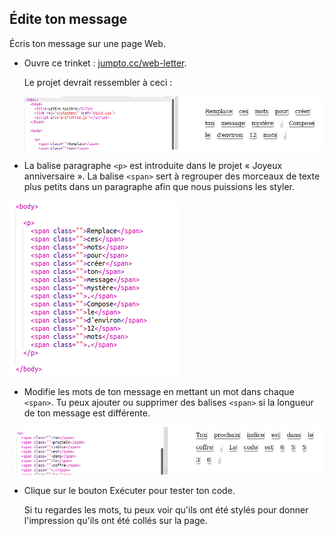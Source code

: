 ## Édite ton message

Écris ton message sur une page Web.

+ Ouvre ce trinket : <a href="http://jumpto.cc/web-letter" target="_blank">jumpto.cc/web-letter</a>.
    
    Le projet devrait ressembler à ceci :
    
    ![capture d'écran](images/letter-starter.png)

+ La balise paragraphe `<p>` est introduite dans le projet « Joyeux anniversaire ». La balise `<span>` sert à regrouper des morceaux de texte plus petits dans un paragraphe afin que nous puissions les styler.

![capture d'écran](images/letter-placeholder.png)

+ Modifie les mots de ton message en mettant un mot dans chaque `<span>`. Tu peux ajouter ou supprimer des balises `<span>` si la longueur de ton message est différente. 

![capture d'écran](images/letter-message.png)

+ Clique sur le bouton Exécuter pour tester ton code.
    
    Si tu regardes les mots, tu peux voir qu'ils ont été stylés pour donner l'impression qu'ils ont été collés sur la page.